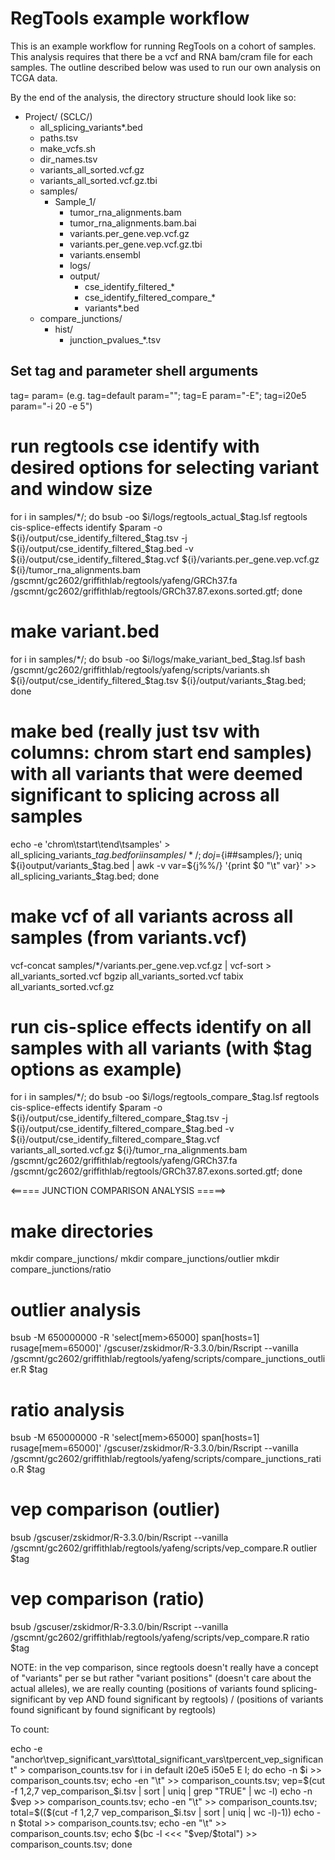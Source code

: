 # RegTools example workflow

This is an example workflow for running RegTools on a cohort of samples. This analysis requires that there be a vcf and RNA bam/cram file for each samples. The outline described below was used to run our own analysis on TCGA data.

By the end of the analysis, the directory structure should look like so:

- Project/ (SCLC/)
  - all_splicing_variants*.bed
  - paths.tsv
  - make_vcfs.sh
  - dir_names.tsv
  - variants_all_sorted.vcf.gz
  - variants_all_sorted.vcf.gz.tbi
  - samples/
    - Sample_1/
      - tumor_rna_alignments.bam
      - tumor_rna_alignments.bam.bai
      - variants.per_gene.vep.vcf.gz
      - variants.per_gene.vep.vcf.gz.tbi
      - variants.ensembl
      - logs/
      - output/
        - cse_identify_filtered_*
        - cse_identify_filtered_compare_*
        - variants*.bed
  - compare_junctions/
    - hist/
      - junction_pvalues_*.tsv

## Set tag and parameter shell arguments

tag=<tag> param=<run option> (e.g. tag=default param=""; tag=E param="-E"; tag=i20e5 param="-i 20 -e 5")

# run regtools cse identify with desired options for selecting variant and window size
for i in samples/*/; do bsub -oo $i/logs/regtools_actual_$tag.lsf regtools cis-splice-effects identify $param -o ${i}/output/cse_identify_filtered_$tag.tsv -j ${i}/output/cse_identify_filtered_$tag.bed -v ${i}/output/cse_identify_filtered_$tag.vcf ${i}/variants.per_gene.vep.vcf.gz ${i}/tumor_rna_alignments.bam /gscmnt/gc2602/griffithlab/regtools/yafeng/GRCh37.fa /gscmnt/gc2602/griffithlab/regtools/GRCh37.87.exons.sorted.gtf; done

# make variant.bed
for i in samples/*/; do bsub -oo $i/logs/make_variant_bed_$tag.lsf bash /gscmnt/gc2602/griffithlab/regtools/yafeng/scripts/variants.sh ${i}/output/cse_identify_filtered_$tag.tsv ${i}/output/variants_$tag.bed; done 

# make bed (really just tsv with columns: chrom start end samples) with all variants that were deemed significant to splicing across all samples
echo -e 'chrom\tstart\tend\tsamples' > all_splicing_variants_$tag.bed
for i in samples/*/; do j=${i##samples/}; uniq ${i}output/variants_$tag.bed | awk -v var=${j%%/} '{print $0 "\t" var}' >> all_splicing_variants_$tag.bed; done

# make vcf of all variants across all samples (from variants.vcf)
vcf-concat samples/*/variants.per_gene.vep.vcf.gz | vcf-sort > all_variants_sorted.vcf
bgzip all_variants_sorted.vcf 
tabix all_variants_sorted.vcf.gz 

# run cis-splice effects identify on all samples with all variants (with $tag options as example)
for i in samples/*/; do bsub -oo $i/logs/regtools_compare_$tag.lsf regtools cis-splice-effects identify $param -o ${i}/output/cse_identify_filtered_compare_$tag.tsv -j ${i}/output/cse_identify_filtered_compare_$tag.bed -v ${i}/output/cse_identify_filtered_compare_$tag.vcf variants_all_sorted.vcf.gz ${i}/tumor_rna_alignments.bam /gscmnt/gc2602/griffithlab/regtools/yafeng/GRCh37.fa /gscmnt/gc2602/griffithlab/regtools/GRCh37.87.exons.sorted.gtf; done

<===== JUNCTION COMPARISON ANALYSIS =====>

# make directories
mkdir compare_junctions/
mkdir compare_junctions/outlier
mkdir compare_junctions/ratio

# outlier analysis
bsub -M 650000000 -R 'select[mem>65000] span[hosts=1] rusage[mem=65000]' /gscuser/zskidmor/R-3.3.0/bin/Rscript --vanilla /gscmnt/gc2602/griffithlab/regtools/yafeng/scripts/compare_junctions_outlier.R $tag

# ratio analysis
bsub -M 650000000 -R 'select[mem>65000] span[hosts=1] rusage[mem=65000]' /gscuser/zskidmor/R-3.3.0/bin/Rscript --vanilla /gscmnt/gc2602/griffithlab/regtools/yafeng/scripts/compare_junctions_ratio.R $tag

# vep comparison (outlier)
bsub /gscuser/zskidmor/R-3.3.0/bin/Rscript --vanilla /gscmnt/gc2602/griffithlab/regtools/yafeng/scripts/vep_compare.R outlier $tag

# vep comparison (ratio)
bsub /gscuser/zskidmor/R-3.3.0/bin/Rscript --vanilla /gscmnt/gc2602/griffithlab/regtools/yafeng/scripts/vep_compare.R ratio $tag

NOTE: in the vep comparison, since regtools doesn't really have a concept of "variants" per se but rather "variant positions" (doesn't care about the actual alleles), we are really counting (positions of variants found splicing-significant by vep AND found significant by regtools) / (positions of variants found significant by found significant by regtools)

To count:

echo -e "anchor\tvep_significant_vars\ttotal_significant_vars\tpercent_vep_significant" > comparison_counts.tsv
for i in default i20e5 i50e5 E I; do 
	echo -n $i >> comparison_counts.tsv; 
	echo -en "\t" >> comparison_counts.tsv; 
	vep=$(cut -f 1,2,7 vep_comparison_$i.tsv | sort | uniq | grep "TRUE" | wc -l)
	echo -n $vep >> comparison_counts.tsv; 
	echo -en "\t" >> comparison_counts.tsv;
	total=$(($(cut -f 1,2,7 vep_comparison_$i.tsv | sort | uniq | wc -l)-1)) 
	echo -n $total >> comparison_counts.tsv;
	echo -en "\t" >> comparison_counts.tsv;
	echo $(bc -l <<< "$vep/$total") >> comparison_counts.tsv;
done
